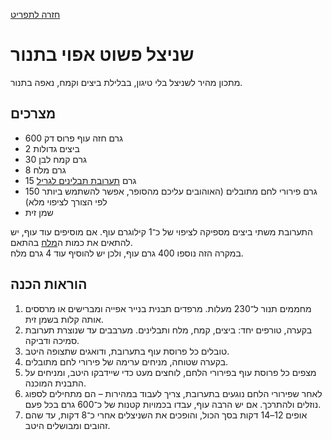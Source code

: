 [חזרה לתפריט](../index.MD)

# שניצל פשוט אפוי בתנור

מתכון מהיר לשניצל בלי טיגון, בבלילת ביצים וקמח, נאפה בתנור.

## מצרכים

- 600 גרם חזה עוף פרוס דק
- 2 ביצים גדולות
- 30 גרם קמח לבן
- 8 גרם מלח
- 15 גרם [תערובת תבלינים לגריל](grill_rub.MD)
- 150 גרם פירורי לחם מתובלים (האוהובים עליכם מהסופר, אפשר להשתמש ביותר לפי הצורך לציפוי מלא)
- שמן זית

התערובת משתי ביצים מספיקה לציפוי של כ־1 קילוגרם עוף. אם מוסיפים עוד עוף, יש להתאים את כמות ה[מלח](salt.MD) בהתאם.  
במקרה הזה נוספו 400 גרם עוף, ולכן יש להוסיף עוד 4 גרם מלח.

## הוראות הכנה
1. מחממים תנור ל־230 מעלות. מרפדים תבנית בנייר אפייה ומברישים או מרססים אותה קלות בשמן זית.
2. בקערה, טורפים יחד: ביצים, קמח, מלח ותבלינים. מערבבים עד שנוצרת תערובת סמיכה ודביקה.
3. טובלים כל פרוסת עוף בתערובת, ודואגים שתצופה היטב.
4. בקערה שטוחה, מניחים ערימה של פירורי לחם מתובלים.
5. מצפים כל פרוסת עוף בפירורי הלחם, לוחצים מעט כדי שיידבקו היטב, ומניחים על התבנית המוכנה.
6. לאחר שפירורי הלחם נוגעים בתערובת, צריך לעבוד במהירות – הם מתחילים לספוג נוזלים ולהתרכך. אם יש הרבה עוף, עבדו בכמויות קטנות של כ־600 גרם בכל פעם.
7. אופים 12–14 דקות בסך הכול, והופכים את השניצלים אחרי כ־8 דקות, עד שהם זהובים ומבושלים היטב.


